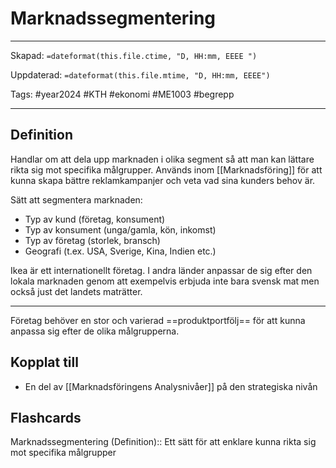 # Marknadssegmentering

---
Skapad: `=dateformat(this.file.ctime, "D, HH:mm, EEEE ")`

Uppdaterad: `=dateformat(this.file.mtime, "D, HH:mm, EEEE")`

Tags: #year2024 #KTH #ekonomi #ME1003 #begrepp

---

## Definition

Handlar om att dela upp marknaden i olika segment så att man kan lättare rikta sig mot specifika målgrupper. Används inom [[Marknadsföring]] för att kunna skapa bättre reklamkampanjer och veta vad sina kunders behov är.

Sätt att segmentera marknaden:

- Typ av kund (företag, konsument)
- Typ av konsument (unga/gamla, kön, inkomst)
- Typ av företag (storlek, bransch)
- Geografi (t.ex. USA, Sverige, Kina, Indien etc.)

Ikea är ett internationellt företag. I andra länder anpassar de sig efter den lokala marknaden genom att exempelvis erbjuda inte bara svensk mat men också just det landets maträtter.

---

Företag behöver en stor och varierad ==produktportfölj== för att kunna anpassa sig efter de olika målgrupperna.

## Kopplat till

- En del av [[Marknadsföringens Analysnivåer]] på den strategiska nivån

## Flashcards

Marknadssegmentering (Definition):: Ett sätt för att enklare kunna rikta sig mot specifika målgrupper
<!--SR:!2024-02-22,17,290!2024-02-22,14,290-->
